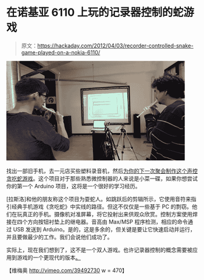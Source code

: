 # 在诺基亚 6110 上玩的记录器控制的蛇游戏

> 原文：<https://hackaday.com/2012/04/03/recorder-controlled-snake-game-played-on-a-nokia-6110/>

![](img/c11fede9e1d1373d4bbf2db8f6685b14.png "recorder-controlled-snake")

找出一部旧手机，去一元店买些塑料录音机，然后[为你的下一次聚会制作这个声控贪吃蛇游戏](http://vimeo.com/39492730)。这个项目对于那些熟悉微控制器的人来说是小菜一碟，如果你想尝试你的第一个 Arduino 项目，这将是一个很好的学习经历。

[拉斯洛]和他的朋友称这个项目为耍蛇人。如跳跃后的剪辑所示，它使用音符来指引经典手机游戏《贪吃蛇》中实线的路径。但这不仅仅是一些基于 PC 的剽窃。他们在玩真正的手机。摄像机对准屏幕，将它投射出来供观众欣赏。控制方案使用焊接在四个方向按钮衬垫上的继电器。音高由 Max/MSP 程序检测，相应的命令通过 USB 发送到 Arduino。是的，这是多余的，但关键是要让它快速启动并运行，并且要做最少的工作。我们会说他们成功了。

实际上，现在我们想到了，这不是一个双人游戏。也许记录器控制的概念需要被应用到游戏的一个更现代的版本[。](http://hackaday.com/2012/03/02/snake-the-planet-makes-a-game-board-out-of-your-surroundings/)

【维梅奥 http://vimeo.com/39492730 w = 470】